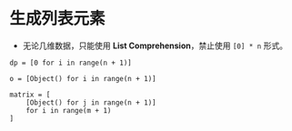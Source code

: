 # 生成列表元素
- 无论几维数据，只能使用 **List Comprehension**，禁止使用 `[0] * n` 形式。
```
dp = [0 for i in range(n + 1)]

o = [Object() for i in range(n + 1)]

matrix = [
    [Object() for j in range(n + 1)]
    for i in range(m + 1)
]
```